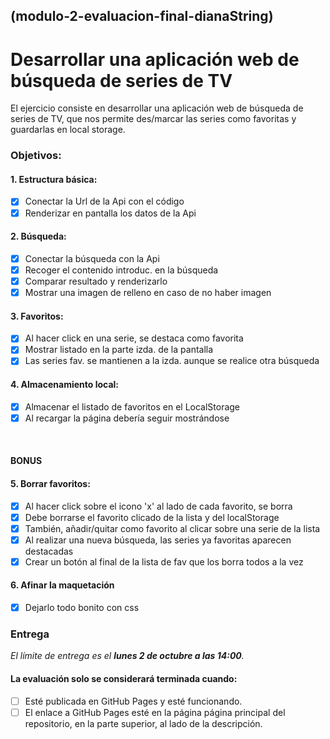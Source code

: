 ## (modulo-2-evaluacion-final-dianaString)

# Desarrollar una aplicación web de búsqueda de series de TV

El ejercicio consiste en desarrollar una aplicación web de búsqueda de series de TV, que nos permite
des/marcar las series como favoritas y guardarlas en local storage.

### Objetivos:

#### 1. Estructura básica:
- [x] Conectar la Url de la Api con el código
- [x] Renderizar en pantalla los datos de la Api

#### 2. Búsqueda:
- [x] Conectar la búsqueda con la Api
- [x] Recoger el contenido introduc. en la búsqueda
- [x] Comparar resultado y renderizarlo
- [x] Mostrar una imagen de relleno en caso de no haber imagen

#### 3. Favoritos:
- [x] Al hacer click en una serie, se destaca como favorita
- [x] Mostrar listado en la parte izda. de la pantalla
- [x] Las series fav. se mantienen a la izda. aunque se realice otra búsqueda

#### 4. Almacenamiento local:
- [x] Almacenar el listado de favoritos en el LocalStorage
- [x] Al recargar la página debería seguir mostrándose  

<br>

#### BONUS
#### 5. Borrar favoritos:
- [x] Al hacer click sobre el icono 'x' al lado de cada favorito, se borra
- [x] Debe borrarse el favorito clicado de la lista y del localStorage
- [x] También, añadir/quitar como favorito al clicar sobre una serie de la lista
- [x] Al realizar una nueva búsqueda, las series ya favoritas aparecen destacadas
- [x] Crear un botón al final de la lista de fav que los borra todos a la vez

#### 6. Afinar la maquetación
- [x] Dejarlo todo bonito con css

### Entrega
*El límite de entrega es el **lunes 2 de octubre a las 14:00**.*

#### La evaluación solo se considerará terminada cuando:
- [ ] Esté publicada en GitHub Pages y esté funcionando.
- [ ] El enlace a GitHub Pages esté en la página página principal del repositorio, en la parte superior, al lado de la descripción.